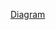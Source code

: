 [Diagram](https://app.diagrams.net/?lightbox=1&highlight=0000ff&edit=_blank&layers=1&nav=1&title=iot.drawio#R%3Cmxfile%3E%3Cdiagram%20name%3D%22Page-1%22%20id%3D%22e7e014a7-5840-1c2e-5031-d8a46d1fe8dd%22%3E7ZZBl5owEMc%2FTY59jxB08Qjodl%2B3vdRte9wXIULakNAQFfvpm8AAUtdne9i9WA%2Ba%2BU%2FIhPnNxCCSlM17Tavik8qYQL6XNYgske%2FfLbD9dsKxEwgOOiHXPOskPApr%2FouB6IG64xmrJxONUsLwaiqmSkqWmolGtVaH6bStEtOoFc3ZmbBOqThXv%2FHMFKDi%2BWJ0PDCeFxA69OedY0PTH7lWOwnxkE%2B27adzl7RfC160LmimDicSWSGSaKVMNyqbhAmX2j5t3XP3F7zDvjWT5m8eaL4XT%2Bsq%2BqB%2FJtHD8%2FP%2B6%2BMX8i6AZfZU7CAhjwVaYRTHaIG59TRgRdbnCZQQFNvRnJYVIrHc1O4HXtAc%2B6TumTbc5jgSPJdWMspNo2AJtrU7juuKplzmT863DEfhY%2Bte%2BqPyGdKPW62glQuT7jbMmV1F2XIicca1LRGuXJBa7RyAeKukWcPOAmsXphRu%2FrBtt1fWXEwqHlDZDmCqZEYf27R01T4Dun31E7APYy2RBWjFSRnhEEQK9ZsPa48M7QAw%2FgtS%2FxrStLUiFJHS1TEHM76Xtwvybj4FiRfnIAdmE5D%2Bq4Ek10BKlAQoJDLvWnOOYq%2Fv1lb8D%2FNyV74M8%2FW6MrgGU3B3uEaRbGFCh%2BL0din%2Beba%2B1JK%2B97YtObtGseBg2rZ0V5neG97wn%2BTsLc9Wa453qtZ3cm8lq98%3D%3C%2Fdiagram%3E%3Cdiagram%20id%3D%22oHDas0AOBwN1wkuPBAJU%22%20name%3D%22Page-2%22%3E7Vptc5s4EP41zPQ%2B3A3i3R9jO2nnpr12xu308lEBGTQFxAkR2%2F31J4Ew5sUBJwY7Tf3F3pVYwfPsLquVFX0Rbd9TmASfiIdCRVO9raIvFU0DwLD4l9DsCo1hSYVPsScnVYoV%2FomkUpXaDHsorU1khIQMJ3WlS%2BIYuaymg5SSTX3amoT1VRPoo5Zi5cKwrf2OPRYUWsdUK%2F0HhP2gXBmociSC5WSpSAPokc2BSr9V9AUlhBW%2Fou0ChQK8Epfl305y%2FzH6%2BPlH4t5hDX%2F69p%2F%2FZ2Hs7pRL9o9AUczOa1qzC9uPMMwkYCEhybs%2F5COzXYkjJVnsIWFLVfT5JsAMrRLoitEN9xyuC1gUcgnwnx5Mg3yuEB4RZZgTchNiP%2BY6RsRsKKUQrfkzzeVt8Klo2yCu56nBngruw4hEiNEdv05a2bO3a8ibyhl0W%2BqCA0cwdamE0gH9ve0KZP5D4nwK5i3IW2BzKzw%2BUB1U7n%2BJGE8ZpGzFIBPjaxyGCxISml%2Boq%2FlHTGaU%2FEAHI%2Bu1HBkLaX1WR9rpALoD59Fg1gfA7PFUIUVCWUB8EsPwttIewt904wfCGIn4AIq9G5GohJEExYVGJkJnABXiLmpEpCSjLur3oOcSRlEIGX6sL9qFv7z0C8F8mT3RhmrWiAZ2g0Lunz5i8qoGi%2FvbeD6xRovYFLHs6ZwF%2BnMWpK4kzRDcrEnMugKrEXBr%2FnEvFHDGER4OIg5oHSFnjBVy5q8bcsZVhZw2ccjN2sQuDGWmElEYKrdAmc%2BVmzsuhFhKjp298XDULh6OZQl%2BzfHIEae7f0VV%2BZdZiveyyMyF5bYm7aT03DiencI136rkcfXUq1gfJ%2BAbZaveLJNGDngAWq7zVVnoys0yDgQsNIt9%2Fv2Q6xZC96Zj3VIvHutDdhWv9N0L9Kt6%2BdrqxLHYLnh%2FUztSXdWMzyPUcpTg7mBaIiakx9fRGntjW2v0anrml%2FdVeVZxB%2Bf1M6flZzF5mac1mjzX5Hj2WV4EZZ3wSvxw39SS65jG037YnD%2BNH7Z3GzuUjuqIRUvyBVXsFrODIpZL93Jh8bsqYYVQVrBTV76nefyA0hdMEhq6WQ8Nczbt21drb6JWIULJO8Cpj9K33nQyjItXvu0jjKI5UfYl%2BLj6z2mNioBED1naT98V8WI1wqTjnMOZkpaySH2FVevQDNnfp1eHplK7m9wzlxWONSx39hpqHY4VUJxQn5w9TbePe4J9iOuxICEoRc67GuWdC1UMBL%2BbGPJNOzSVa2PljPYBwle0ZS1emFB21ncuBwTRjmwRYc%2FLMwpFKf4JH3JTAl3pktyuOVfMpbCVMZIWTIIXwX%2BsNyjN2KAGf5kfD9A3OsDXRkvYr6DNMHXNrJ3UnhjSLla7XeKFid4C9X2a4Uzcompn3%2FdltbXEp9VebyrnWhc%2FJNKs6w%2F7ses0MHjLO9JpzzM7zL2GrKbbHKnT%2BvMAF6t%2FuhXTq%2F8L6rf%2FAw%3D%3D%3C%2Fdiagram%3E%3C%2Fmxfile%3E)
